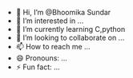 - 👋 Hi, I’m @Bhoomika Sundar
- 👀 I’m interested in ...
- 🌱 I’m currently learning C,python
- 💞️ I’m looking to collaborate on ...
- 📫 How to reach me ...
- 😄 Pronouns: ...
- ⚡ Fun fact: ...

<!---
SBhoomikaa/SBhoomikaa is a ✨ special ✨ repository because its `README.md` (this file) appears on your GitHub profile.
You can click the Preview link to take a look at your changes.
--->
